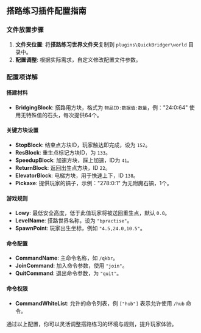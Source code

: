 ## 搭路练习插件配置指南

### 文件放置步骤
1. **文件夹位置**: 将**搭路练习世界文件夹**复制到 `plugins\QuickBridger\world` 目录中。
2. **配置调整**: 根据实际需求，自定义修改配置文件参数。

### 配置项详解

#### 搭建材料
- **BridgingBlock**: 搭路用方块，格式为 `物品ID:数据值:数量`，例："24:0:64" 使用无特殊值的石头，每次提供64个。

#### 关键方块设置
- **StopBlock**: 结束点方块ID，玩家触达即完成，设为 `152`。
- **ResBlock**: 重生点标记方块ID，为 `133`。
- **SpeedupBlock**: 加速方块，踩上加速，ID为 `41`。
- **ReturnBlock**: 返回出生点方块，ID `22`。
- **ElevatorBlock**: 电梯方块，用于快速上下，ID `138`。
- **Pickaxe**: 提供玩家的镐子，示例："278:0:1" 为无附魔石镐，1个。

#### 游戏规则
- **Lowy**: 最低安全高度，低于此值玩家将被送回重生点，默认 `0.0`。
- **LevelName**: 搭路世界名称，设为 `"bpractise"`。
- **SpawnPoint**: 玩家出生坐标，例如 `"4.5,24.0,10.5"`。

#### 命令配置
- **CommandName**: 主命令名称，如 `/qkbr`。
- **JoinCommand**: 加入命令参数，使用 `"join"`。
- **QuitCommand**: 退出命令参数，为 `"quit"`。

#### 命令权限
- **CommandWhiteList**: 允许的命令列表，例 `["hub"]` 表示允许使用 `/hub` 命令。

通过以上配置，你可以灵活调整搭路练习的环境与规则，提升玩家体验。
